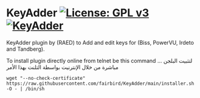 KeyAdder [![License: GPL v3](https://img.shields.io/badge/License-GPLv3-blue.svg)](https://www.gnu.org/licenses/gpl-3.0) [![KeyAdder](https://github.com/fairbird/KeyAdder/actions/workflows/KeyAdder.yml/badge.svg)](https://github.com/fairbird/KeyAdder/actions/workflows/KeyAdder.yml)
=========
KeyAdder plugin by (RAED) to Add and edit keys for (Biss, PowerVU, Irdeto and Tandberg).

To install plugin directly online from telnet be this command ... لتثبيت البلجن مباشرة من خلال الإنترنيت بواسطة التلنت بهذا الأمر
```
wget "--no-check-certificate" https://raw.githubusercontent.com/fairbird/KeyAdder/main/installer.sh -O - | /bin/sh
```

